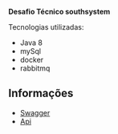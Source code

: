**Desafio Técnico southsystem**

Tecnologias utilizadas:
- Java 8
- mySql
- docker
- rabbitmq

## Informações
- [Swagger](http://lb-desafio-south-system-646424872.us-east-2.elb.amazonaws.com:8080/swagger-ui/index.html?configUrl=/api-docs/swagger-config#/)
- [Api](http://lb-desafio-south-system-646424872.us-east-2.elb.amazonaws.com:8080)
